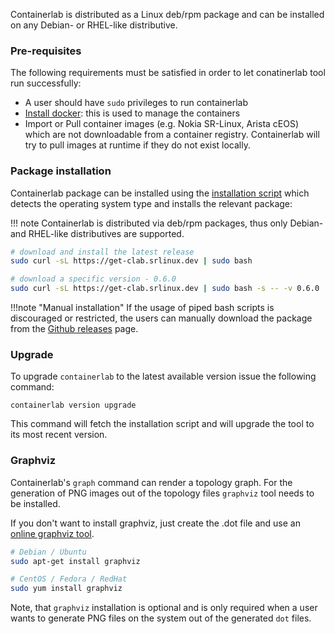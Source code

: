 Containerlab is distributed as a Linux deb/rpm package and can be installed on any Debian- or RHEL-like distributive.

### Pre-requisites
The following requirements must be satisfied in order to let conatinerlab tool run successfully:

* A user should have `sudo` privileges to run containerlab
* [Install docker](https://docs.docker.com/engine/install/): this is used to manage the containers
* Import or Pull container images (e.g. Nokia SR-Linux, Arista cEOS) which are not downloadable from a container registry. Containerlab will try to pull images at runtime if they do not exist locally.

### Package installation
Containerlab package can be installed using the [installation script](https://github.com/srl-wim/container-lab/blob/master/get.sh) which detects the operating system type and installs the relevant package:

!!! note
    Containerlab is distributed via deb/rpm packages, thus only Debian- and RHEL-like distributives are supported.

```bash
# download and install the latest release
sudo curl -sL https://get-clab.srlinux.dev | sudo bash

# download a specific version - 0.6.0
sudo curl -sL https://get-clab.srlinux.dev | sudo bash -s -- -v 0.6.0
```

!!!note "Manual installation"
    If the usage of piped bash scripts is discouraged or restricted, the users can manually download the package from the [Github releases](https://github.com/srl-wim/container-lab/releases) page.

### Upgrade
To upgrade `containerlab` to the latest available version issue the following command:

```
containerlab version upgrade
```

This command will fetch the installation script and will upgrade the tool to its most recent version.

### Graphviz
Containerlab's `graph` command can render a topology graph. For the generation of PNG images out of the topology files `graphviz` tool needs to be installed.

If you don't want to install graphviz, just create the .dot file and use an [online graphviz tool](https://dreampuf.github.io/GraphvizOnline).
```bash
# Debian / Ubuntu
sudo apt-get install graphviz

# CentOS / Fedora / RedHat
sudo yum install graphviz
```

Note, that `graphviz` installation is optional and is only required when a user wants to generate PNG files on the system out of the generated `dot` files.
